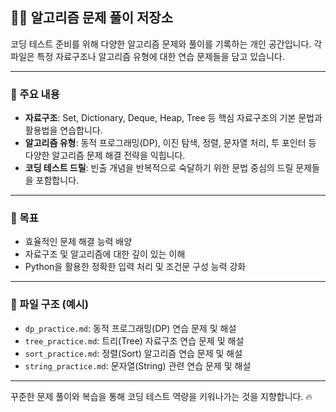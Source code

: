 ## 🧑‍💻 알고리즘 문제 풀이 저장소

코딩 테스트 준비를 위해 다양한 알고리즘 문제와 풀이를 기록하는 개인 공간입니다. 각 파일은 특정 자료구조나 알고리즘 유형에 대한 연습 문제들을 담고 있습니다.

---

### 🎯 주요 내용

* **자료구조**: Set, Dictionary, Deque, Heap, Tree 등 핵심 자료구조의 기본 문법과 활용법을 연습합니다.
* **알고리즘 유형**: 동적 프로그래밍(DP), 이진 탐색, 정렬, 문자열 처리, 투 포인터 등 다양한 알고리즘 문제 해결 전략을 익힙니다.
* **코딩 테스트 드릴**: 빈출 개념을 반복적으로 숙달하기 위한 문법 중심의 드릴 문제들을 포함합니다.

---

### 🌟 목표

* 효율적인 문제 해결 능력 배양
* 자료구조 및 알고리즘에 대한 깊이 있는 이해
* Python을 활용한 정확한 입력 처리 및 조건문 구성 능력 강화

---

### 📁 파일 구조 (예시)

* `dp_practice.md`: 동적 프로그래밍(DP) 연습 문제 및 해설
* `tree_practice.md`: 트리(Tree) 자료구조 연습 문제 및 해설
* `sort_practice.md`: 정렬(Sort) 알고리즘 연습 문제 및 해설
* `string_practice.md`: 문자열(String) 관련 연습 문제 및 해설

---

꾸준한 문제 풀이와 복습을 통해 코딩 테스트 역량을 키워나가는 것을 지향합니다. 🔥